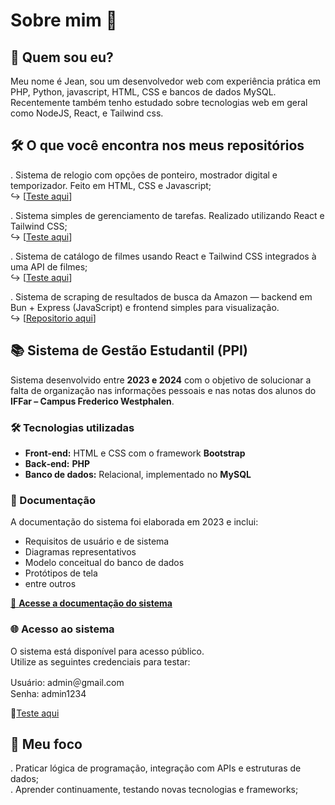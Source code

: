 # Sobre mim 👋

## 💬 Quem sou eu?  
Meu nome é Jean, sou um desenvolvedor web com experiência prática em PHP, Python, javascript, HTML, CSS e bancos de dados MySQL. Recentemente também tenho estudado sobre tecnologias web em geral como NodeJS, React, e Tailwind css.

## 🛠️ O que você encontra nos meus repositórios

. Sistema de relogio com opções de ponteiro, mostrador digital e temporizador. Feito em HTML, CSS e Javascript;  
  ↪︎ [[Teste aqui](https://jeansf26.github.io/Clock_with_JS/)]  
  
. Sistema simples de gerenciamento de tarefas. Realizado utilizando React e Tailwind CSS;  
  ↪︎ [[Teste aqui](https://jeansf26.github.io/task-list_React/)]  

. Sistema de catálogo de filmes usando React e Tailwind CSS integrados à uma API de filmes;  
  ↪︎ [[Teste aqui](https://jeansf26.github.io/catalog_movies/#/)]  

. Sistema de scraping de resultados de busca da Amazon — backend em Bun + Express (JavaScript) e frontend simples para visualização.  
  ↪︎ [[Repositorio aqui](https://github.com/jeansf26/Scraping_Amazon)]  
  
## 📚 Sistema de Gestão Estudantil (PPI)

Sistema desenvolvido entre **2023 e 2024** com o objetivo de solucionar a falta de organização nas informações pessoais e nas notas dos alunos do **IFFar – Campus Frederico Westphalen**.

### 🛠️ Tecnologias utilizadas
- **Front‑end:** HTML e CSS com o framework **Bootstrap**  
- **Back‑end:** **PHP**  
- **Banco de dados:** Relacional, implementado no **MySQL**  

### 📄 Documentação
A documentação do sistema foi elaborada em 2023 e inclui:
- Requisitos de usuário e de sistema  
- Diagramas representativos  
- Modelo conceitual do banco de dados  
- Protótipos de tela
- entre outros  

[📂 **Acesse a documentação do sistema**](https://github.com/jeansf26/jeansf26/blob/main/Relatorio.pdf)

### 🌐 Acesso ao sistema
O sistema está disponível para acesso público.  
Utilize as seguintes credenciais para testar:  

Usuário: admin＠gmail.com  
Senha: admin1234  

🚀[Teste aqui](https://jeansf26.infinityfree.me/SGN/index.php)  

## 🎯 Meu foco  
. Praticar lógica de programação, integração com APIs e estruturas de dados;  
. Aprender continuamente, testando novas tecnologias e frameworks;  



<!--
**jeansf26/jeansf26** is a ✨ _special_ ✨ repository because its `README.md` (this file) appears on your GitHub profile.

Here are some ideas to get you started:

- 🔭 I’m currently working on ...
- 🌱 I’m currently learning ...
- 👯 I’m looking to collaborate on ...
- 🤔 I’m looking for help with ...
- 💬 Ask me about ...
- 📫 How to reach me: ...
- 😄 Pronouns: ...
- ⚡ Fun fact: ...
-->
